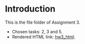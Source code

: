 # Introduction
This is the file folder of Assignment 3. 
- Chosen tasks: 2, 3 and 5.
- Rendered HTML link: [hw3_html](https://stat545-ubc-hw-2019-20.github.io/stat545-hw-NingShen1997/hw3/hw3.html).
